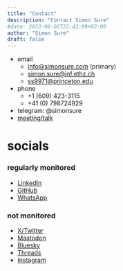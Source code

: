 ```yaml
---
title: "Contact"
description: "Contact Simon Sure"
#date: 2023-06-02T22:42:09+02:00
author: "Simon Sure"
draft: false
---
```


- email
    - [info@simonsure.com](mailto:info@simonsure.com) (primary)
    - [simon.sure@inf.ethz.ch](mailto:simon.sure@inf.ethz.ch)
    - [ss9971@princeton.edu](mailto:ss9971@princeton.edu)
- phone
    - +1 (609) 423-3115
    - +41 (0) 798724929 
- telegram: @simonsure
- [meeting/talk](https://fantastical.app/simonsure/30-minutes-online)

# socials
### regularly monitored
- [LinkedIn](https://www.linkedin.com/in/simon-sure/)
- [GitHub](https://github.com/RoldSI/)
- [WhatsApp](https://whatsapp.com/channel/0029VaJUSiLLY6cxyFu2aw1L)
### not monitored
- [X/Twitter](https://twitter.com/rold_si)
- [Mastodon](https://mastodon.social/@simonsure)
- [Bluesky](https://bsky.app/profile/simonsure.com)
- [Threads](https://www.threads.net/@rold_si)
- [Instagram](https://www.instagram.com/rold_si/)